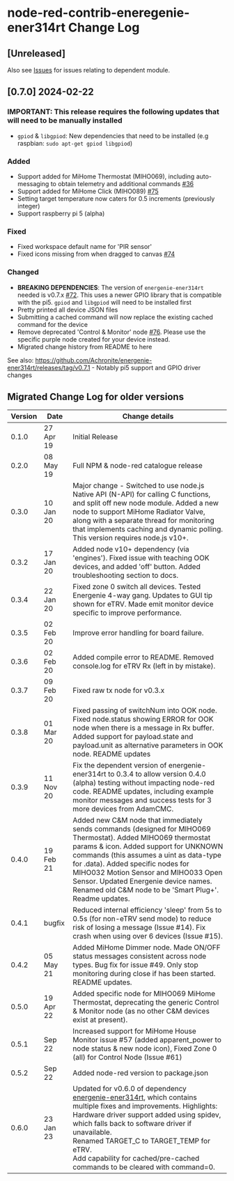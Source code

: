 # node-red-contrib-eneregenie-ener314rt Change Log

## [Unreleased]

Also see [Issues](https://github.com/Achronite/energenie-ener314rt/issues) for issues relating to dependent module.

## [0.7.0] 2024-02-22

### IMPORTANT: This release requires the following updates that will need to be manually installed

* `gpiod` & `libgpiod`: New dependencies that need to be installed  (e.g raspbian: `sudo apt-get gpiod libgpiod`)

### Added

* Support added for MiHome Thermostat (MIHO069), including auto-messaging to obtain telemetry and additional commands [#36](https://github.com/Achronite/node-red-contrib-energenie-ener314rt/issues/36)
* Support added for MiHome Click (MIHO089) [#75](https://github.com/Achronite/node-red-contrib-energenie-ener314rt/issues/75)
* Setting target temperature now caters for 0.5 increments (previously integer)
* Support raspberry pi 5 (alpha)

### Fixed

* Fixed workspace default name for 'PIR sensor' 
* Fixed icons missing from when dragged to canvas [#74](https://github.com/Achronite/node-red-contrib-energenie-ener314rt/issues/74)

### Changed

* **BREAKING DEPENDENCIES**: The version of `energenie-ener314rt` needed is v0.7.x [#72](https://github.com/Achronite/node-red-contrib-energenie-ener314rt/issues/72).  This uses a newer GPIO library that is compatible with the pi5. `gpiod` and `libgpiod` will need to be installed first
* Pretty printed all device JSON files
* Submitting a cached command will now replace the existing cached command for the device
* Remove deprecated 'Control & Monitor' node [#76](https://github.com/Achronite/node-red-contrib-energenie-ener314rt/issues/76).  Please use the specific purple node created for your device instead.
* Migrated change history from README to here


See also: https://github.com/Achronite/energenie-ener314rt/releases/tag/v0.7.1  - Notably pi5 support and GPIO driver changes


## Migrated Change Log for older versions

| Version | Date | Change details |
|---|---|---|
0.1.0|27 Apr 19|Initial Release|
0.2.0|08 May 19|Full NPM & node-red catalogue release|
0.3.0|10 Jan 20|Major change - Switched to use node.js Native API (N-API) for calling C functions, and split off new node module.  Added a new node to support MiHome Radiator Valve, along with a separate thread for monitoring that implements caching and dynamic polling.  This version requires node.js v10+.|
0.3.2|17 Jan 20|Added node v10+ dependency (via 'engines').  Fixed issue with teaching OOK devices, and added 'off' button. Added troubleshooting section to docs.|
0.3.4|22 Jan 20|Fixed zone 0 switch all devices. Tested Energenie 4-way gang. Updates to GUI tip shown for eTRV. Made emit monitor device specific to improve performance.|
0.3.5|02 Feb 20|Improve error handling for board failure.|
0.3.6|02 Feb 20|Added compile error to README. Removed console.log for eTRV Rx (left in by mistake).|
0.3.7|09 Feb 20|Fixed raw tx node for v0.3.x|
0.3.8|01 Mar 20|Fixed passing of switchNum into OOK node. Fixed node.status showing ERROR for OOK node when there is a message in Rx buffer. Added support for payload.state and payload.unit as alternative parameters in OOK node. README updates|
0.3.9|11 Nov 20|Fix the dependent version of energenie-ener314rt to 0.3.4 to allow version 0.4.0 (alpha) testing without impacting node-red code. README updates, including example monitor messages and success tests for 3 more devices from AdamCMC.|
0.4.0|19 Feb 21|Added new C&M node that immediately sends commands (designed for MIHO069 Thermostat). Added MIHO069 thermostat params & icon. Added support for UNKNOWN commands (this assumes a uint as data-type for .data). Added specific nodes for MIHO032 Motion Sensor and MIHO033 Open Sensor. Updated Energenie device names. Renamed old C&M node to be 'Smart Plug+'. Readme updates.|
0.4.1|bugfix|Reduced internal efficiency 'sleep' from 5s to 0.5s (for non-eTRV send mode) to reduce risk of losing a message (Issue #14). Fix crash when using over 6 devices (Issue #15).
0.4.2|05 May 21|Added MiHome Dimmer node. Made ON/OFF status messages consistent across node types. Bug fix for issue #49. Only stop monitoring during close if has been started. README updates.|
0.5.0|19 Apr 22|Added specific node for MIHO069 MiHome Thermostat, deprecating the generic Control & Monitor node (as no other C&M devices exist at present).
0.5.1|Sep 22|Increased support for MiHome House Monitor issue #57 (added apparent_power to node status & new node icon), Fixed Zone 0 (all) for Control Node (Issue #61)
0.5.2|Sep 22|Added node-red version to package.json
0.6.0|23 Jan 23|Updated for v0.6.0 of dependency [energenie-ener314rt](https://github.com/Achronite/energenie-ener314rt), which contains multiple fixes and improvements. Highlights: <br>Hardware driver support added using spidev, which falls back to software driver if unavailable.<br>Renamed TARGET_C to TARGET_TEMP for eTRV.<br>Add capability for cached/pre-cached commands to be cleared with command=0.